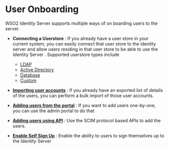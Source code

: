 # User Onboarding

WSO2 Identity Server supports multiple ways of on boarding users to the server.

* **Connecting a Userstore** : If you already have a user store in your current system, you can easily connect that
 user store to the identity server and allow users residing in that user store to be able to use the Identity Server
. Supported userstore types include 
    * [LDAP](connect-ldap-userstore.md) 
    * [Active Directory](connect-active-directory-userstore.md)
    * [Database](connect-database-userstore.md)
    * [Custom](connect-custom-userstore.md)

* **[Importing user accounts](user-bulk-add.md)** : If you already have an exported list of details of the users, you can perform a
 bulk
 import of those user accounts.
 
* **[Adding users from the portal](user-add.md)** : If you want to add users one-by-one, you can use the admin portal to do
 that 

* **[Adding users using API](../reference/rest-api-reference.md)** : Use the SCIM protocol based APIs to add the users. 

* **[Enable Self Sign Up](user-sign-up.md)** : Enable the ability to users to sign themselves up to the Identity Server   
 
